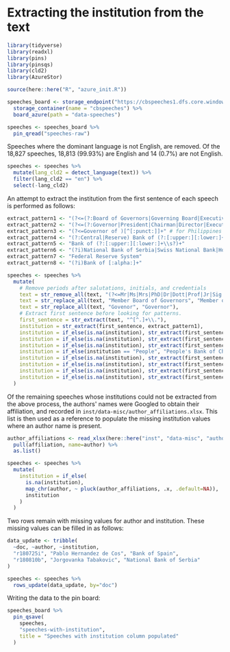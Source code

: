 

# Extracting the institution from the text


```r
library(tidyverse)
library(readxl)
library(pins)
library(pinsqs)
library(cld2)
library(AzureStor)

source(here::here("R", "azure_init.R"))

speeches_board <- storage_endpoint("https://cbspeeches1.dfs.core.windows.net/", token=token) %>%
  storage_container(name = "cbspeeches") %>%
  board_azure(path = "data-speeches")
```


```r
speeches <- speeches_board %>%
  pin_qread("speeches-raw")
```

Speeches where the dominant language is not English, are removed. Of the 18,827 speeches, 18,813
(99.93%) are English and 14 (0.7%) are not English.


```r
speeches <- speeches %>%
  mutate(lang_cld2 = detect_language(text)) %>%
  filter(lang_cld2 == "en") %>%
  select(-lang_cld2)
```

An attempt to extract the institution from the first sentence of each speech is performed as
follows:


```r
extract_pattern1 <- "(?<=(?:Board of Governors|Governing Board|Executive Board|Chief Executive Officer) of the )[^[:punct:]]+"
extract_pattern2 <- "(?<=(?:Governor|President|Chairman|Director|Executive|Manager|Directorate) of the )[^[:punct:]]+"
extract_pattern3 <- "(?<=Governor of )[^[:punct:]]+" # for Philippines
extract_pattern4 <- "(?:Central|Reserve) Bank of (?:[:upper:][:lower:]+\\s?)+"
extract_pattern5 <- "Bank of (?:[:upper:][:lower:]+\\s?)+"
extract_pattern6 <- "(?i)National Bank of Serbia|Swiss National Bank|Hong Kong Monetary Authority|Monetary Authority of Singapore|Banco de Espana|Banco de Portugal|Banco de Mexico|South African Reserve Bank|Sveriges Riksbank|Oesterreichische Nationalbank"
extract_pattern7 <- "Federal Reserve System"
extract_pattern8 <- "(?i)Bank of [:alpha:]+"

speeches <- speeches %>%
  mutate(
    # Remove periods after salutations, initials, and credentials
    text = str_remove_all(text, "(?<=Mr|Ms|Mrs|PhD|Dr|Dott|Prof|Jr|Sig|\\bp|\\bm|\\ba|\\bh|\\bc|\\bmult|vs|[A-Z0-9])\\."),
    text = str_replace_all(text, "Member Board of Governors", "Member of the Board of Governors"),
    text = str_replace_all(text, "Govenor", "Governor"),
    # Extract first sentence before looking for patterns.
    first_sentence = str_extract(text, "^[^.]+\\."),
    institution = str_extract(first_sentence, extract_pattern1),
    institution = if_else(is.na(institution), str_extract(first_sentence, extract_pattern2), institution),
    institution = if_else(is.na(institution), str_extract(first_sentence, extract_pattern3), institution),
    institution = if_else(is.na(institution), str_extract(first_sentence, extract_pattern4), institution),
    institution = if_else(institution == "People", "People's Bank of China", institution),
    institution = if_else(is.na(institution), str_extract(first_sentence, extract_pattern5), institution),
    institution = if_else(is.na(institution), str_extract(first_sentence, extract_pattern6), institution),
    institution = if_else(is.na(institution), str_extract(first_sentence, extract_pattern7), institution),
    institution = if_else(is.na(institution), str_extract(first_sentence, extract_pattern8), institution)
  )
```

Of the remaining speeches whose institutions could not be extracted from the above process, the
authors' names were Googled to obtain their affiliation, and recorded in
`inst/data-misc/author_affiliations.xlsx`. This list is then used as a reference to populate the
missing institution values where an author name is present.


```r
author_affiliations <- read_xlsx(here::here("inst", "data-misc", "author_affiliations.xlsx")) %>%
  pull(affiliation, name=author) %>%
  as.list()

speeches <- speeches %>%
  mutate(
    institution = if_else(
      is.na(institution),
      map_chr(author, ~ pluck(author_affiliations, .x, .default=NA)),
      institution
    )
  )
```

Two rows remain with missing values for author and institution. These missing values can be filled
in as follows:


```r
data_update <- tribble(
  ~doc, ~author, ~institution,
  "r180725i", "Pablo Hernandez de Cos", "Bank of Spain",
  "r180810b", "Jorgovanka Tabakovic", "National Bank of Serbia"
)

speeches <- speeches %>%
  rows_update(data_update, by="doc")
```

Writing the data to the pin board:


```r
speeches_board %>%
  pin_qsave(
    speeches,
    "speeches-with-institution",
    title = "Speeches with institution column populated"
  )
```
